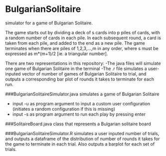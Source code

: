 # BulgarianSolitaire
simulator for a game of Bulgarian Solitaire.

The game starts out by dividing a deck of s cards into p piles of cards, with a random number of cards in each pile.
In each subsequent round, a card is taken from each pile, and added to the end as a new pile.
The game terminates when there are piles of 1,2,3,...,m in any order, where s must be expressed as m*(m+1)/2 [ie. a triangular number].

There are two representations in this repository:
-The java files will simulate one game of Bulgarian Solitaire in the terminal
-The .r file simulates a user-inputed vector of number of games of Bulgarian Solitaire to trial, and outputs a corresponding bar plot of rounds it takes to terminate for each run.

###BulgarianSolitaireSimulator.java
simulates a game of Bulgarian Solitaire
* input -u as program argument to input a custom user configuration (initiates a random configuration if this is missing)
* input -s as program argument to run each play by pressing enter

###SolitaireBoard.java
class that represents a Bulgarian solitaire board

###BulgarianSolitaireSimulator.R
simulates a user inputed number of trials, and outputs a dataframe of the distribution of number of rounds it takes for the game to terminate in each trial. Also outputs a barplot for each set of trials.
